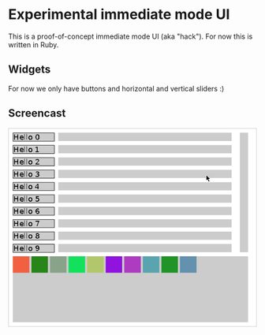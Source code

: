 # Experimental immediate mode UI

This is a proof-of-concept immediate mode UI (aka "hack").
For now this is written in Ruby.

## Widgets

For now we only have buttons and horizontal and vertical sliders :)

## Screencast

![Screencast of UI](/images/screencast.gif?raw=true "Screencast")
